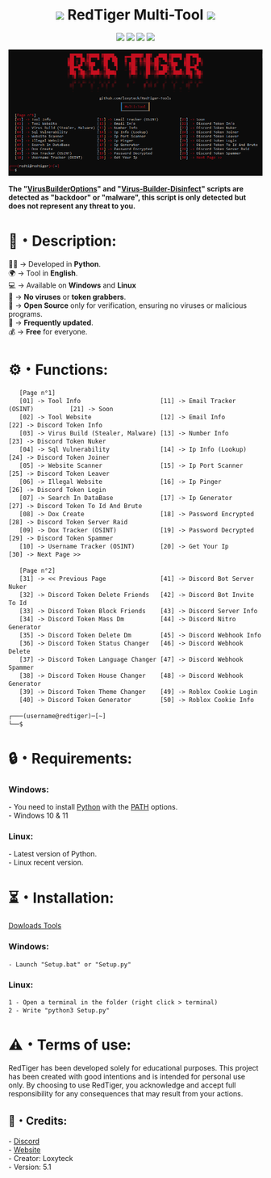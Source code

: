 <h1 align="center"><img src="Img/RedTiger_Logo2.png" width="40px"> RedTiger Multi-Tool <img src="Img/RedTiger_Logo2.png" width="40px"></h1> 
<p align="center">
  <img src="https://img.shields.io/github/v/release/fluzyteck/RedTiger-Tools?label=Version&color=a80505">
  <img src="https://img.shields.io/github/stars/fluzyteck/RedTiger-tools?style=flat&label=Stars&color=a80505">
  <img src="https://img.shields.io/github/repo-size/fluzyteck/RedTiger-Tools?label=Size&color=a80505">
  <img src="https://img.shields.io/github/languages/top/fluzyteck/RedTiger-Tools?color=a80505">

</p>
<img src="Img/RedTiger.png" wdth="9999">
<p>
<strong>The "<a href="https://github.com/loxyteck/RedTiger-Tools/blob/main/Settings/Program/VirusBuilderOptions.py">VirusBuilderOptions</a>" and "<a href="https://github.com/loxyteck/RedTiger-Tools/blob/main/Settings/Program/Virus-Builder-Disinfect.py">Virus-Builder-Disinfect</a>" scripts are detected as "backdoor" or "malware", this script is only detected but does not represent any threat to you.</strong>
</p>
<h1>📜・Description:</h1>
<p>
  
👨‍💻 -> Developed in <strong>Python</strong>.<br>
🌍 -> Tool in <strong>English</strong>.<br>
💻 -> Available on <strong>Windows</strong> and <strong>Linux</strong><br>
🔎 -> <strong>No viruses</strong> or <strong>token grabbers</strong>.<br>
📂 -> <strong>Open Source</strong> only for verification, ensuring no viruses or malicious programs.<br>
🔄 -> <strong>Frequently updated</strong>.<br>
💰 -> <strong>Free</strong> for everyone.<br>
</p>

<h1>⚙️・Functions:</h1>
<p align="center">
  
```
   [Page n°1]
   [01] -> Tool Info                      [11] -> Email Tracker (OSINT)          [21] -> Soon
   [02] -> Tool Website                   [12] -> Email Info                     [22] -> Discord Token Info
   [03] -> Virus Build (Stealer, Malware) [13] -> Number Info                    [23] -> Discord Token Nuker
   [04] -> Sql Vulnerability              [14] -> Ip Info (Lookup)               [24] -> Discord Token Joiner
   [05] -> Website Scanner                [15] -> Ip Port Scanner                [25] -> Discord Token Leaver
   [06] -> Illegal Website                [16] -> Ip Pinger                      [26] -> Discord Token Login
   [07] -> Search In DataBase             [17] -> Ip Generator                   [27] -> Discord Token To Id And Brute
   [08] -> Dox Create                     [18] -> Password Encrypted             [28] -> Discord Token Server Raid
   [09] -> Dox Tracker (OSINT)            [19] -> Password Decrypted             [29] -> Discord Token Spammer
   [10] -> Username Tracker (OSINT)       [20] -> Get Your Ip                    [30] -> Next Page >>

   [Page n°2]
   [31] -> << Previous Page               [41] -> Discord Bot Server Nuker       
   [32] -> Discord Token Delete Friends   [42] -> Discord Bot Invite To Id    
   [33] -> Discord Token Block Friends    [43] -> Discord Server Info           
   [34] -> Discord Token Mass Dm          [44] -> Discord Nitro Generator       
   [35] -> Discord Token Delete Dm        [45] -> Discord Webhook Info        
   [36] -> Discord Token Status Changer   [46] -> Discord Webhook Delete       
   [37] -> Discord Token Language Changer [47] -> Discord Webhook Spammer        
   [38] -> Discord Token House Changer    [48] -> Discord Webhook Generator    
   [39] -> Discord Token Theme Changer    [49] -> Roblox Cookie Login         
   [40] -> Discord Token Generator        [50] -> Roblox Cookie Info

┌───(username@redtiger)─[~]
└──$
```
</p>

<h1>🔒・Requirements:</h1>
<h3>Windows:</h3>
<p>
- You need to install <a href="https://www.python.org/downloads/">Python</a> with the <a href="Img/Python_Path.png">PATH</a> options.<br>
- Windows 10 & 11
</p>
<h3>Linux:</h3>
<p>
- Latest version of Python.<br>
- Linux recent version.
</p>

<h1>⏳・Installation:</h1>
<a href="https://github.com/fluzyteck/RedTiger/archive/main.zip">Dowloads Tools</a>
<h3>Windows:</h3>
<p>
  
```
- Launch "Setup.bat" or "Setup.py"
```
</p>
<h3>Linux:</h3>
<p>
  
```
1 - Open a terminal in the folder (right click > terminal)
2 - Write "python3 Setup.py"
```
</p>

<h1>⚠️・Terms of use:</h1>
<p>
RedTiger has been developed solely for educational purposes. This project has been created with good intentions and is intended for personal use only. By choosing to use RedTiger, you acknowledge and accept full responsibility for any consequences that may result from your actions.
</p>

<h2>🔗・Credits:</h2>
<p>
- <a href="https://discord.gg/redtiger">Discord</a><br>
- <a href="https://redtiger.online">Website</a><br>
- Creator: Loxyteck<br>
- Version: 5.1
</p>
